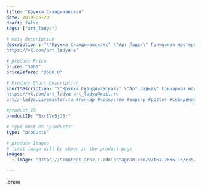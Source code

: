 ```yaml
---
title: "Кружка Скандинавская"
date: 2019-05-20
draft: false
tags: ["art_ladya"]

# meta description
description : "\"Кружка Скандинавская\" \"Арт Ладья\" Гончарная мастерская в Нижнем Новгороде. Изготовление керамики и мастер//-классы по обучению. 
https://vk.com/art_ladya a"

# product Price
price: "3000"
priceBefore: "3600.0"

# Product Short Description
shortDescription: "\"Кружка Скандинавская\" \"Арт Ладья\" Гончарная мастерская в Нижнем Новгороде. Изготовление керамики и мастер//-классы по обучению. 
https://vk.com/art_ladya art_ladya@mail.ru 
art//-ladya.Livemaster.ru #гончар #исскуство #варвар #potter #скандинавскийстиль #керамикаручнаяработа #гончарнаямастерская #керамиканазаказ #handmade #посудаизглины #керамика #гончарнаяпосуда #эксклюзивнаякерамика #painter #dishes #decor #ceramicar #nntoday #claygoods #restaurant #earthenware #ceramic #design #magic #mug #ceramicart #магия #vikings #clay #авторскаякерамика"

#product ID
productID: "BxrIVn5jJ8r"

# type must be "products"
type: "products"

# product Images
# first image will be shown in the product page
images:
  - image: "https://scontent-arn2-1.cdninstagram.com/v/t51.2885-15/e35/59778658_1118770114993595_8251435417867101933_n.jpg?tp=1&_nc_ht=scontent-arn2-1.cdninstagram.com&_nc_cat=111&_nc_ohc=5H0HnYVtWvgAX8CyBl6&ccb=7-4&oh=4bf76bd8b8050307d70ef1e44d75dbf7&oe=6084464F&_nc_sid=86f79a&ig_cache_key=MjA0Nzc2NzEyNTg5MjU3MDkyMw%3D%3D.2-ccb7-4"

---
```

lorem
